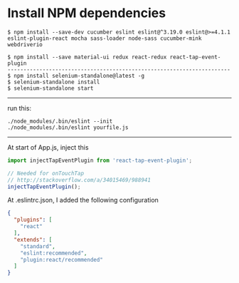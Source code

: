 Install NPM dependencies
========================

```cli
$ npm install --save-dev cucumber eslint eslint@^3.19.0 eslint@>=4.1.1 eslint-plugin-react mocha sass-loader node-sass cucumber-mink webdriverio

$ npm install --save material-ui redux react-redux react-tap-event-plugin
----------------------------------------------------------------------
$ npm install selenium-standalone@latest -g
$ selenium-standalone install
$ selenium-standalone start
```
------------------------------------------------------------------------

run this:
```cli
./node_modules/.bin/eslint --init
./node_modules/.bin/eslint yourfile.js
```

--------------------------------------------------------------------------------
At start of App.js, inject this
```js
import injectTapEventPlugin from 'react-tap-event-plugin';

// Needed for onTouchTap
// http://stackoverflow.com/a/34015469/988941
injectTapEventPlugin();

```

At .eslintrc.json, I added the following configuration
```json
{
  "plugins": [
    "react"
  ],
  "extends": [
    "standard",
    "eslint:recommended",
    "plugin:react/recommended"
  ]
}
```
